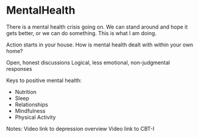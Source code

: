 # MentalHealth
There is a mental health crisis going on. We can stand around and hope it gets better, or we can do something. This is what I am doing.

Action starts in your house. How is mental health dealt with within your own home?

Open, honest discussions
Logical, less emotional, non-judgmental responses

Keys to positive mental health:
- Nutrition
- Sleep
- Relationships
- Mindfulness
- Physical Activity

Notes:
Video link to depression overview
Video link to CBT-I
